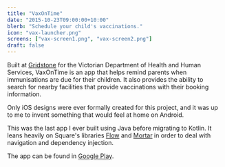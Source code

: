 ```yaml
---
title: "VaxOnTime"
date: "2015-10-23T09:00:00+10:00"
blerb: "Schedule your child's vaccinations."
icon: "vax-launcher.png"
screens: ["vax-screen1.png", "vax-screen2.png"]
draft: false
---
```


Built at [Gridstone](https://gridstone.com.au) for the Victorian Department of
Health and Human Services, VaxOnTime is an app that helps remind parents when
immunisations are due for their children. It also provides the ability to search
for nearby facilities that provide vaccinations with their booking information.

Only iOS designs were ever formally created for this project, and it was up to me
to invent something that would feel at home on Android.

This was the last app I ever built using Java before migrating to Kotlin. It
leans heavily on Square's libraries [Flow](https://github.com/square/flow) and
[Mortar](https://github.com/square/mortar) in order to deal with navigation and
dependency injection.

The app can be found in
[Google Play](https://play.google.com/store/apps/details?id=au.gov.vic.dhhs.vaxontime).

